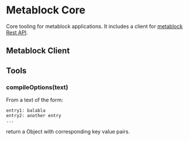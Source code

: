 # Metablock Core

Core tooling for metablock applications. It includes a client for [metablock Rest API](https://api.metablock.io/v1/docs).

## Metablock Client

## Tools

### compileOptions(text)

From a text of the form:

```
entry1: balabla
entry2: another entry
...
```

return a Object with corresponding key value pairs.
